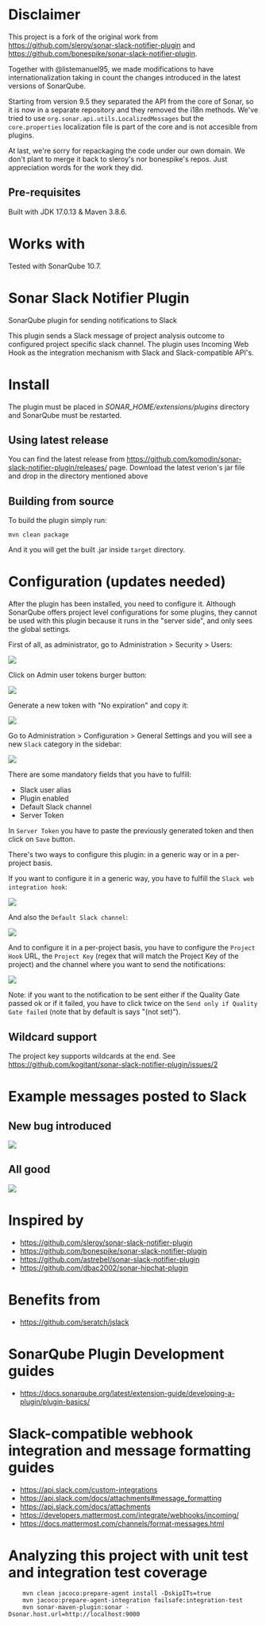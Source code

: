 # Disclaimer

This project is a fork of the original work from https://github.com/sleroy/sonar-slack-notifier-plugin and https://github.com/bonespike/sonar-slack-notifier-plugin.

Together with @listemanuel95, we made modifications to have internationalization taking in count the changes introduced in the latest versions of SonarQube.

Starting from version 9.5 they separated the API from the core of Sonar, so it is now in a separate repository and they removed the i18n methods.
We've tried to use `org.sonar.api.utils.LocalizedMessages` but the `core.properties` localization file is part of the core and is not accesible from plugins.

At last, we're sorry for repackaging the code under our own domain. We don't plant to merge it back to sleroy's nor bonespike's repos. Just appreciation words for the work they did.

## Pre-requisites

Built with JDK 17.0.13 & Maven 3.8.6.

# Works with

Tested with SonarQube 10.7.

# Sonar Slack Notifier Plugin

SonarQube plugin for sending notifications to Slack

This plugin sends a Slack message of project analysis outcome to configured project specific slack channel.
The plugin uses Incoming Web Hook as the integration mechanism with Slack and Slack-compatible API's.

# Install

The plugin must be placed in *SONAR_HOME/extensions/plugins* directory and SonarQube must be restarted.

## Using latest release

You can find the latest release from https://github.com/komodin/sonar-slack-notifier-plugin/releases/ page.
Download the latest verion's jar file and drop in the directory mentioned above

## Building from source

To build the plugin simply run:
```
mvn clean package
```

And it you will get the built .jar inside `target` directory.

# Configuration (updates needed)

After the plugin has been installed, you need to configure it.
Although SonarQube offers project level configurations for some plugins, they cannot be used with this plugin because it runs in the "server side", and only sees the global settings.

First of all, as administrator, go to Administration > Security > Users:

![](documentation/screenshots/administration_security_users.png?raw=true)

Click on Admin user tokens burger button:

![](documentation/screenshots/administration_tokens_button.png?raw=true)

Generate a new token with "No expiration" and copy it:

![](documentation/screenshots/administration_new_token.png?raw=true)

Go to Administration > Configuration > General Settings and you will see a new `Slack` category in the sidebar:

![](documentation/screenshots/administration_sidebar.png?raw=true)

There are some mandatory fields that you have to fulfill:
- Slack user alias
- Plugin enabled
- Default Slack channel
- Server Token

In `Server Token` you have to paste the previously generated token and then click on `Save` button.

There's two ways to configure this plugin: in a generic way or in a per-project basis.

If you want to configure it in a generic way, you have to fulfill the `Slack web integration hook`:

![](documentation/screenshots/administration_slack_part1.png?raw=true)

And also the `Default Slack channel`:

![](documentation/screenshots/administration_slack_part2.png?raw=true)

And to configure it in a per-project basis, you have to configure the `Project Hook` URL, the `Project Key` (regex that will match the Project Key of the project) and the channel where you want to send the notifications:

![](documentation/screenshots/administration_slack_part3.png?raw=true)

Note: if you want to the notification to be sent either if the Quality Gate passed ok or if it failed, you have to click twice on the `Send only if Quality Gate failed` (note that by default is says "(not set)").

## Wildcard support

The project key supports wildcards at the end. See https://github.com/kogitant/sonar-slack-notifier-plugin/issues/2
 
# Example messages posted to Slack
## New bug introduced

![](documentation/screenshots/example_slack_message_red_due_to_new_bug.png)

## All good

![](documentation/screenshots/example_slack_message_all_green.png)

# Inspired by

* https://github.com/sleroy/sonar-slack-notifier-plugin
* https://github.com/bonespike/sonar-slack-notifier-plugin
* https://github.com/astrebel/sonar-slack-notifier-plugin
* https://github.com/dbac2002/sonar-hipchat-plugin

# Benefits from

* https://github.com/seratch/jslack

# SonarQube Plugin Development guides

* https://docs.sonarqube.org/latest/extension-guide/developing-a-plugin/plugin-basics/

# Slack-compatible webhook integration and message formatting guides

 * https://api.slack.com/custom-integrations
 * https://api.slack.com/docs/attachments#message_formatting
 * https://api.slack.com/docs/attachments
 * https://developers.mattermost.com/integrate/webhooks/incoming/
 * https://docs.mattermost.com/channels/format-messages.html

# Analyzing this project with unit test and integration test coverage

```
    mvn clean jacoco:prepare-agent install -DskipITs=true
    mvn jacoco:prepare-agent-integration failsafe:integration-test
    mvn sonar-maven-plugin:sonar -Dsonar.host.url=http://localhost:9000
```
